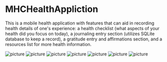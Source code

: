# MHCHealthAppliction

This is a mobile health application with features that can aid in recording health details of one's experience: a health checklist 
(what aspects of your health did you focus on today), a journaling entry section (utilizes SQLite database to keep a record), 
a gratitude entry and affirmations section, and a resources list for more health information.

![picture](https://drive.google.com/open?id=1Y4RukvginS7_PNkHxPfhfrUVmkyzXN6u)
![picture](https://drive.google.com/open?id=1kXXbjOk55yf6BLOnVOMDMoTjqsDxPLCP)
![picture](https://drive.google.com/open?id=14cv0XYYhHHZEIlVBonzkQhl6uW_B8ImX)
![picture](https://drive.google.com/open?id=1kDLwps3yZgGApDhw4Oyp0XqTqlmY8pPY)
![picture](https://drive.google.com/open?id=1pofAFTRaSWG6qy4z2omRa6BS8ldw7bTl)
![picture](https://drive.google.com/open?id=11xpJ8bUngn9S7YlihSW3kKT-XTxhr3X9)
![picture](https://drive.google.com/open?id=13lxdGADCQo0C5eIcgk4qOr5vpI5F-nE6)
